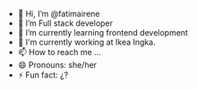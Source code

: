 - 👋 Hi, I’m @fatimairene
- 👀 I’m Full stack developer
- 🌱 I’m currently learning frontend development
- 💞️ I'm currently working at Ikea Ingka.
- 📫 How to reach me ...
- 😄 Pronouns: she/her
- ⚡ Fun fact: ¿?

<!---
fatimairene/fatimairene is a ✨ special ✨ repository because its `README.md` (this file) appears on your GitHub profile.
You can click the Preview link to take a look at your changes.
--->
